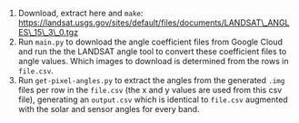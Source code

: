 1. Download, extract here and `make`: https://landsat.usgs.gov/sites/default/files/documents/LANDSAT\_ANGLES\_15\_3\_0.tgz
2. Run `main.py` to download the angle coefficient files from Google Cloud and
   run the the LANDSAT angle tool to convert these coefficient files to angle
   values.
   Which images to download is determined from the rows in `file.csv`.
3. Run `get-pixel-angles.py` to extract the angles from the generated `.img`
   files per row in the `file.csv` (the x and y values are used from this csv
   file), generating an `output.csv` which is identical to `file.csv` augmented
   with the solar and sensor angles for every band.
